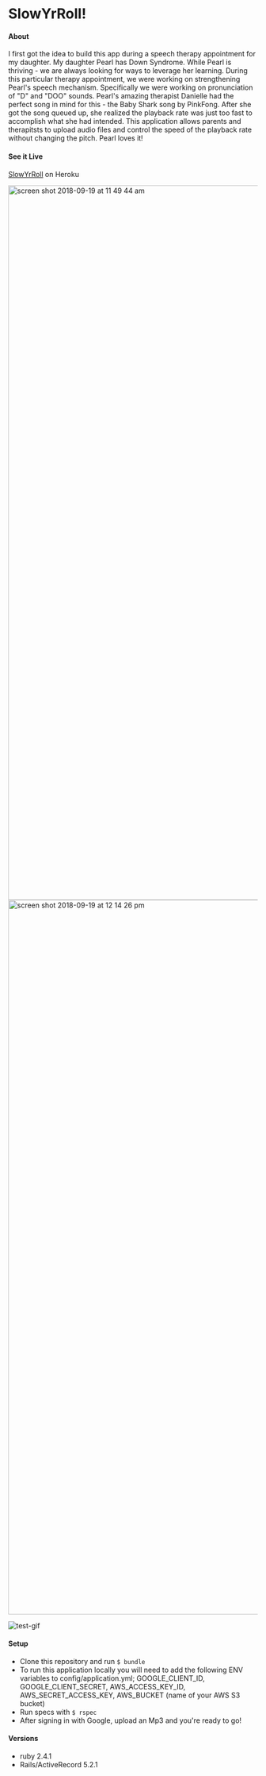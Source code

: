 # SlowYrRoll!

#### About
I first got the idea to build this app during a speech therapy appointment for my daughter. My daughter Pearl has Down Syndrome. While Pearl is thriving - we are always looking for ways to leverage her learning. During this particular therapy appointment, we were working on strengthening Pearl's speech mechanism. Specifically we were working on pronunciation of "D"
and "DOO" sounds. Pearl's amazing therapist Danielle had the perfect song in mind for this - the Baby Shark song by PinkFong. After she got the song queued up, she realized the playback rate was just too fast to accomplish what she had intended. This application allows parents and therapitsts to upload audio files and control the speed of the playback rate without changing the pitch. Pearl loves it!

#### See it Live
[SlowYrRoll](https://slow-yr-roll.herokuapp.com) on Heroku

<img width="1440" alt="screen shot 2018-09-19 at 11 49 44 am" src="https://user-images.githubusercontent.com/33355897/45772631-7b0b5a00-bc05-11e8-8679-bc87c5969592.png">

<img width="1440" alt="screen shot 2018-09-19 at 12 14 26 pm" src="https://user-images.githubusercontent.com/33355897/45772699-a55d1780-bc05-11e8-9564-221fcf31e74f.png">

![test-gif](https://user-images.githubusercontent.com/33355897/50726993-eeac7680-10d1-11e9-9577-b84a1d43e2eb.gif)

#### Setup
* Clone this repository and run ``$ bundle``
* To run this application locally you will need to add the following ENV variables to config/application.yml; GOOGLE_CLIENT_ID, GOOGLE_CLIENT_SECRET, AWS_ACCESS_KEY_ID, AWS_SECRET_ACCESS_KEY, AWS_BUCKET (name of your AWS S3 bucket)
* Run specs with ``$ rspec``
* After signing in with Google, upload an Mp3 and you're ready to go!

#### Versions
* ruby 2.4.1
* Rails/ActiveRecord 5.2.1


